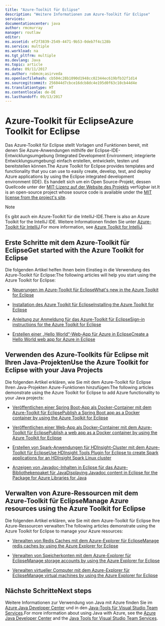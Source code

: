 ```yaml
---
title: "Azure-Toolkit für Eclipse"
description: "Weitere Informationen zum Azure-Toolkit für Eclipse"
services: 
documentationcenter: java
author: rmcmurray
manager: routlaw
editor: 
ms.assetid: ef2f3839-2549-4471-9b53-0deb7f4c128b
ms.service: multiple
ms.workload: na
ms.tgt_pltfrm: multiple
ms.devlang: Java
ms.topic: article
ms.date: 09/11/2017
ms.author: robmcm;asirveda
ms.openlocfilehash: cb504c28b1090d1948cc02344ec619bfb32f1d14
ms.sourcegitcommit: 256044d7cbce16dcb8dc4e195d0f63c10cb44d4e
ms.translationtype: HT
ms.contentlocale: de-DE
ms.lasthandoff: 09/13/2017
---
```

# <a name="azure-toolkit-for-eclipse"></a><span data-ttu-id="82150-103">Azure-Toolkit für Eclipse</span><span class="sxs-lookup"><span data-stu-id="82150-103">Azure Toolkit for Eclipse</span></span>
<span data-ttu-id="82150-104">Das Azure-Toolkit für Eclipse stellt Vorlagen und Funktionen bereit, mit denen Sie Azure-Anwendungen mithilfe der Eclipse-IDE-Entwicklungsumgebung (Integrated Development Environment; integrierte Entwicklungsumgebung) einfach erstellen, entwickeln, testen und bereitstellen können.</span><span class="sxs-lookup"><span data-stu-id="82150-104">The Azure Toolkit for Eclipse provides templates and functionality that you can use to easily create, develop, test, and deploy Azure applications by using the Eclipse integrated development environment (IDE).</span></span> <span data-ttu-id="82150-105">Es handelt sich um ein Open Source-Projekt, dessen Quellcode unter der [MIT-Lizenz auf der Website des Projekts](https://github.com/microsoft/azure-tools-for-java) verfügbar ist.</span><span class="sxs-lookup"><span data-stu-id="82150-105">It is an open-source project whose source code is available under the [MIT license from the project's site](https://github.com/microsoft/azure-tools-for-java).</span></span>

> [!NOTE]
> <span data-ttu-id="82150-106">Es gibt auch ein Azure-Toolkit für die IntelliJ-IDE.</span><span class="sxs-lookup"><span data-stu-id="82150-106">There is also an Azure Toolkit for the IntelliJ IDE.</span></span> <span data-ttu-id="82150-107">Weitere Informationen finden Sie unter [Azure-Toolkit für IntelliJ](../intellij/azure-toolkit-for-intellij.md).</span><span class="sxs-lookup"><span data-stu-id="82150-107">For more information, see [Azure Toolkit for IntelliJ](../intellij/azure-toolkit-for-intellij.md).</span></span>
> 
> 

## <a name="get-started-with-the-azure-toolkit-for-eclipse"></a><span data-ttu-id="82150-108">Erste Schritte mit dem Azure-Toolkit für Eclipse</span><span class="sxs-lookup"><span data-stu-id="82150-108">Get started with the Azure Toolkit for Eclipse</span></span>
<span data-ttu-id="82150-109">Die folgenden Artikel helfen Ihnen beim Einstieg in die Verwendung des Azure-Toolkit für Eclipse:</span><span class="sxs-lookup"><span data-stu-id="82150-109">The following articles will help you start using the Azure Toolkit for Eclipse:</span></span>

* [<span data-ttu-id="82150-110">Neuerungen im Azure-Toolkit für Eclipse</span><span class="sxs-lookup"><span data-stu-id="82150-110">What's new in the Azure Toolkit for Eclipse</span></span>](azure-toolkit-for-eclipse-whats-new.md)

* [<span data-ttu-id="82150-111">Installation des Azure Toolkit für Eclipse</span><span class="sxs-lookup"><span data-stu-id="82150-111">Installing the Azure Toolkit for Eclipse</span></span>](azure-toolkit-for-eclipse-installation.md)

* [<span data-ttu-id="82150-112">Anleitung zur Anmeldung für das Azure-Toolkit für Eclipse</span><span class="sxs-lookup"><span data-stu-id="82150-112">Sign-in instructions for the Azure Toolkit for Eclipse</span></span>](azure-toolkit-for-eclipse-sign-in-instructions.md)

* [<span data-ttu-id="82150-113">Erstellen einer „Hello World“-Web-App für Azure in Eclipse</span><span class="sxs-lookup"><span data-stu-id="82150-113">Create a Hello World web app for Azure in Eclipse</span></span>](/azure/app-service-web/app-service-web-eclipse-create-hello-world-web-app)

## <a name="use-the-azure-toolkit-for-eclipse-with-your-java-projects"></a><span data-ttu-id="82150-114">Verwenden des Azure-Toolkits für Eclipse mit Ihren Java-Projekten</span><span class="sxs-lookup"><span data-stu-id="82150-114">Use the Azure Toolkit for Eclipse with your Java Projects</span></span>
<span data-ttu-id="82150-115">Die folgenden Artikel erklären, wie Sie mit dem Azure-Toolkit für Eclipse Ihren Java-Projekten Azure-Funktionen hinzufügen:</span><span class="sxs-lookup"><span data-stu-id="82150-115">The following articles demonstrate using the Azure Toolkit for Eclipse to add Azure functionality to your Java projects:</span></span>

* [<span data-ttu-id="82150-116">Veröffentlichen einer Spring Boot-App als Docker-Container mit dem Azure-Toolkit für Eclipse</span><span class="sxs-lookup"><span data-stu-id="82150-116">Publish a Spring Boot app as a Docker container by using the Azure Toolkit for Eclipse</span></span>](azure-toolkit-for-eclipse-publish-spring-boot-docker-app.md)

* [<span data-ttu-id="82150-117">Veröffentlichen einer Web-App als Docker-Container mit dem Azure-Toolkit für Eclipse</span><span class="sxs-lookup"><span data-stu-id="82150-117">Publish a web app as a Docker container by using the Azure Toolkit for Eclipse</span></span>](azure-toolkit-for-eclipse-publish-as-docker-container.md)

* [<span data-ttu-id="82150-118">Erstellen von Spark-Anwendungen für HDInsight-Cluster mit dem Azure-Toolkit für Eclipse</span><span class="sxs-lookup"><span data-stu-id="82150-118">Use HDInsight Tools Plugin for Eclipse to create Spark applications for an HDInsight Spark Linux cluster</span></span>](/azure/hdinsight/hdinsight-apache-spark-eclipse-tool-plugin)

* [<span data-ttu-id="82150-119">Anzeigen von Javadoc-Inhalten in Eclipse für das Azure-Bibliothekenpaket für Java</span><span class="sxs-lookup"><span data-stu-id="82150-119">Displaying Javadoc content in Eclipse for the Package for Azure Libraries for Java</span></span>](azure-toolkit-for-eclipse-displaying-javadoc-content-for-azure-libraries.md)

## <a name="manage-azure-resources-using-the-azure-toolkit-for-eclipse"></a><span data-ttu-id="82150-120">Verwalten von Azure-Ressourcen mit dem Azure-Toolkit für Eclipse</span><span class="sxs-lookup"><span data-stu-id="82150-120">Manage Azure resources using the Azure Toolkit for Eclipse</span></span>
<span data-ttu-id="82150-121">Die folgenden Artikel erklären, wie Sie mit dem Azure-Toolkit für Eclipse Ihre Azure-Ressourcen verwalten:</span><span class="sxs-lookup"><span data-stu-id="82150-121">The following articles demonstrate using the Azure Toolkit for Eclipse to manage your Azure resources:</span></span>

* [<span data-ttu-id="82150-122">Verwalten von Redis Caches mit dem Azure-Explorer für Eclipse</span><span class="sxs-lookup"><span data-stu-id="82150-122">Manage redis caches by using the Azure Explorer for Eclipse</span></span>](azure-toolkit-for-eclipse-managing-redis-caches-using-azure-explorer.md)

* [<span data-ttu-id="82150-123">Verwalten von Speicherkonten mit dem Azure-Explorer für Eclipse</span><span class="sxs-lookup"><span data-stu-id="82150-123">Manage storage accounts by using the Azure Explorer for Eclipse</span></span>](azure-toolkit-for-eclipse-managing-storage-accounts-using-azure-explorer.md)

* [<span data-ttu-id="82150-124">Verwalten virtueller Computer mit dem Azure-Explorer für Eclipse</span><span class="sxs-lookup"><span data-stu-id="82150-124">Manage virtual machines by using the Azure Explorer for Eclipse</span></span>](azure-toolkit-for-eclipse-managing-virtual-machines-using-azure-explorer.md)

## <a name="next-steps"></a><span data-ttu-id="82150-125">Nächste Schritte</span><span class="sxs-lookup"><span data-stu-id="82150-125">Next steps</span></span>

<span data-ttu-id="82150-126">Weitere Informationen zur Verwendung von Java mit Azure finden Sie im [Azure Java Developer Center](https://azure.microsoft.com/develop/java/) und in den [Java-Tools für Visual Studio Team Services](https://java.visualstudio.com/).</span><span class="sxs-lookup"><span data-stu-id="82150-126">For more information about using Java with Azure, see the [Azure Java Developer Center](https://azure.microsoft.com/develop/java/) and the [Java Tools for Visual Studio Team Services](https://java.visualstudio.com/).</span></span>

<!-- [!INCLUDE [azure-toolkit-additional-resources](../includes/azure-toolkit-additional-resources.md)] -->

<!-- URL List -->

[Azure Java Developer Center]: https://docs.microsoft.com/java/azure
[Java Tools for Visual Studio Team Services]: https://java.visualstudio.com/

<!-- Temporarily Deprecated URLs -->

<!-- [Deploying large deployments](azure-toolkit-for-eclipse-deploying-large-deployments.md) -->
<!-- [How to Maintain Session Data with Session Affinity]: http://go.microsoft.com/fwlink/?LinkID=699539 -->
<!-- [How to Use Co-located Caching]: http://go.microsoft.com/fwlink/?LinkID=699542 -->
<!-- [How to Use Dedicated Caching]: http://go.microsoft.com/fwlink/?LinkID=699543 -->
<!-- [How to Use JMS with AMQP 1.0 in Azure with Eclipse]: http://go.microsoft.com/fwlink/?LinkID=699544 -->
<!-- [How to Use SSL Offloading]: http://go.microsoft.com/fwlink/?LinkID=699545 -->
<!-- [SSL Offloading]: http://go.microsoft.com/fwlink/?LinkID=699549 -->
<!-- [Using the Azure Service Runtime Library in JSP]: http://go.microsoft.com/fwlink/?LinkID=699551 -->
<!-- [How to Authenticate Web Users with Azure Access Control Service Using Eclipse]: /azure/active-directory/active-directory-java-authenticate-users-access-control-eclipse.md -->
<!-- [Debug a Java Web App on Azure in Eclipse]: /azure/app-service-web/app-service-web-debug-java-web-app-in-eclipse.md -->
<!-- [Debugging Azure Applications in Eclipse]: azure-toolkit-for-eclipse-debugging-azure-applications.md -->

<!-- Legacy MSDN URL = https://msdn.microsoft.com/library/azure/hh694271.aspx -->
